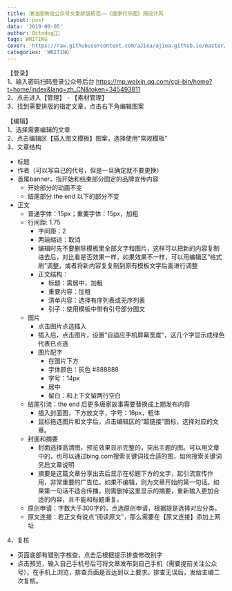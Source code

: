 ```yaml
---
title: 清洁版微信公众号文章排版规范——《唐家行乐图》简设计风
layout: post
data: '2019-09-05'
author: Octodog🐙🐶
tags: WRITING
cover: 'https://raw.githubusercontent.com/aJiea/ajiea.github.io/master/_posts/190905/cover1.jpg'
categories: 'WRITING'
---
```




【登录】<br/>
1、输入密码扫码登录公众号后台 https://mp.weixin.qq.com/cgi-bin/home?t=home/index&lang=zh_CN&token=345493811
<br/>
2、点击进入【管理】 - 【素材管理】
<br/>
3、找到需要排版的指定文章，点击右下角编辑图案


【编辑】<br/>
1、选择需要编辑的文章
<br/>
2、点击编辑区【插入图文模板】图案，选择使用“常规模板”
<br/>
3、文章结构
<br/>
  - 标题
	<br/>
  - 作者（可以写自己的代号，但是一旦确定就不要更换）
	<br/>
  - 首尾banner，指开始和结束部分固定的品牌宣传内容
	<br/>
    - 开始部分的动画不变
		<br/>
	- 结尾部分 the end 以下的部分不变
		<br/>
  - 正文
	<br/>
	- 普通字体：15px；重要字体：15px，加粗
		<br/>
	- 行间距: 1.75
		<br/>
    	- 字间距：2<br/>
		- 两端缩进：取消<br/>
		- 编辑时先不要删除模板里全部文字和图片，这样可以把新的内容复制进去后，对比看是否效果一样。如果效果不一样，可以用编辑区“格式刷”调整，或者将新内容复复制到原有模板文字后面进行调整<br/>
		- 正文结构：<br/>
			- 标题：需居中，加粗<br/>
			- 重要内容：加粗<br/>
			- 清单内容：选择有序列表或无序列表<br/>
			- 引子：使用模板中带有引号部分图文<br/>
	- 图片<br/>
		- 点击图片点选插入<br/>
		- 插入后，点击图片，设置“自适应手机屏幕宽度”，这几个字显示成绿色代表已点选<br/>
		- 图片配字<br/>
			- 在图片下方<br/>
			- 字体颜色：灰色 #888888<br/>
			- 字号：14px<br/>
			- 居中<br/>
			- 留白：和上下文留两行空白<br/>
	- 结尾引流：the end 后更多唐家故事需要替换成上期发布内容<br/>
		- 插入封面图，下方放文字，字号：16px，粗体<br/>
		- 鼠标拖选图片和文字后，点击编辑区的“超链接”图标，选择对应的文章。<br/>
	- 封面和摘要<br/>
		- 封面选择高清图，预览效果显示完整的，突出主题的图。可以用文章中的，也可以通过bing.com搜索关键词找合适的图，如何搜索关键词另启文章说明<br/>
		- 摘要是这篇文章分享出去后显示在标题下方的文字，起引流宣传作用，非常重要的广告位。如果不编辑，则为文章开始的第一句话。如果第一句话不适合传播，则需删掉这里显示的摘要，重新输入更加合适的内容，且不能和标题重复。<br/>
	- 原创申请：字数大于300字的，点选原创申请，根据提是选择对应分类。<br/>
	- 原文连接：若正文有说点“阅读原文”，那么需要在【原文连接】添加上网址<br/>

4、复核<br/>
  - 页面底部有错别字核查，点击后根据提示排查修改别字<br/>	
  - 点击预览，输入自己手机号后可将文章发布到自己手机（需要提前关注公众号），在手机上浏览，排查页面是否达到以上要求。排查无误后，发给主编二次复核。